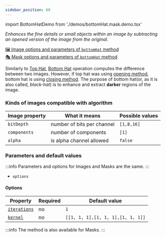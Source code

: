```yaml
---
sidebar_position: 60
---
```


import BottomHatDemo from './demos/bottomHat.mask.demo.tsx'

_Enhances the fine details or small objects within an image by subtracting an opened version of the image from the original._

[🖼️ Image options and parameters of `bottomHat` method](https://image-js.github.io/image-js-typescript/classes/Image.html#bottomHat 'github.io link')  
[🎭 Mask options and parameters of `bottomHat` method](https://image-js.github.io/image-js-typescript/classes/Mask.html#bottomHat 'github.io link')

Similarly to [Top Hat](./Top%20Hat.md 'internal link to top hat'), [Bottom Hat](https://en.wikipedia.org/wiki/Top-hat_transform 'wikipedia link to top hat') operation computes the difference between two images. However, if top hat was using [opening method](./Opening.md 'internal link on open method'), bottom hat is using [closing method](./Closing.md 'internal link on close method').
The purpose of bottom hat(or, as it is also called, _black-hat_) is to enhance and extract **darker** regions of the image.

<BottomHatDemo />

### Kinds of images compatible with algorithm

| Image property | What it means              | Possible values |
| -------------- | -------------------------- | --------------- |
| `bitDepth`     | number of bits per channel | `[1,8,16]`      |
| `components`   | number of components       | `[1]`           |
| `alpha`        | is alpha channel allowed   | `false`         |

### Parameters and default values

:::info
Parameters and options for Images and Masks are the same.
:::

- `options`

#### Options

| Property                                                                                                   | Required | Default value                     |
| ---------------------------------------------------------------------------------------------------------- | -------- | --------------------------------- |
| [`iterations`](https://image-js.github.io/image-js-typescript/interfaces/BottomHatOptions.html#iterations) | no       | `1`                               |
| [`kernel`](https://image-js.github.io/image-js-typescript/interfaces/BottomHatOptions.html#kernel)         | no       | `[[1, 1, 1],[1, 1, 1],[1, 1, 1]]` |

:::info
The method is also available for Masks.
:::
